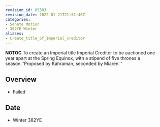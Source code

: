 ```yaml
---
revision_id: 85583
revision_date: 2022-01-21T21:51:46Z
categories:
- Senate Motion
- 382YE Winter
aliases:
- Create_title_of_Imperial_creditor
---
```



__NOTOC__
To create an Imperial title Imperial Creditor to be auctioned one year apart at the Spring Equinox, with a stipend of five thrones a season.''Proposed by Kahraman, seconded by Miaren.''
## Overview
* Failed
## Date
* Winter 382YE